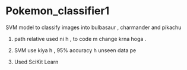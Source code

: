 # Pokemon_classifier1
SVM model to classify images into bulbasaur , charmander and pikachu


1. path relative used ni h , to code m change krna hoga .

2. SVM use kiya h , 95% accuracy h unseen data pe

3. Used SciKit Learn 
